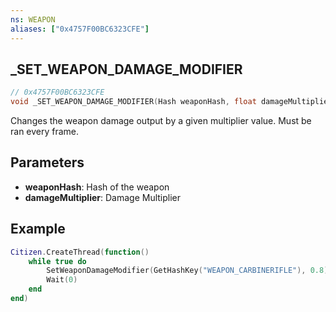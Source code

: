 ```yaml
---
ns: WEAPON
aliases: ["0x4757F00BC6323CFE"]
---
```

## _SET_WEAPON_DAMAGE_MODIFIER

```c
// 0x4757F00BC6323CFE
void _SET_WEAPON_DAMAGE_MODIFIER(Hash weaponHash, float damageMultiplier);
```
Changes the weapon damage output by a given multiplier value. Must be ran every frame.

## Parameters
* **weaponHash**: Hash of the weapon
* **damageMultiplier**: Damage Multiplier

## Example

```lua
Citizen.CreateThread(function()
    while true do
        SetWeaponDamageModifier(GetHashKey("WEAPON_CARBINERIFLE"), 0.8) 
        Wait(0)
    end
end)
```
